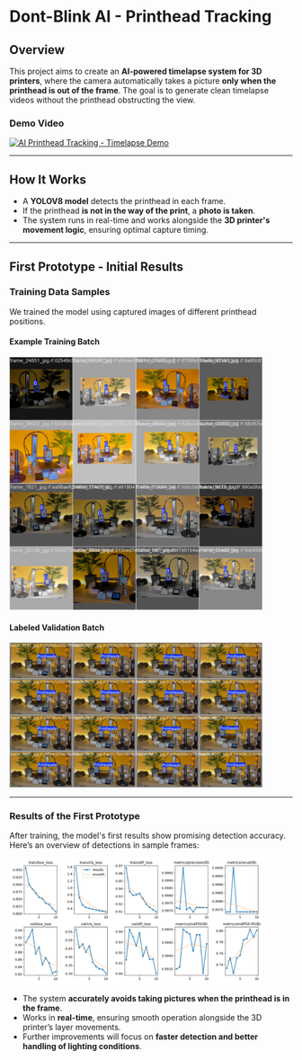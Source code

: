 # Dont-Blink AI - Printhead Tracking  

## Overview  
This project aims to create an **AI-powered timelapse system for 3D printers**, where the camera automatically takes a picture **only when the printhead is out of the frame**. The goal is to generate clean timelapse videos without the printhead obstructing the view.  

### **Demo Video**  
[![AI Printhead Tracking - Timelapse Demo](https://img.youtube.com/vi/nMrHcGVqUqU/0.jpg)](https://youtu.be/nMrHcGVqUqU)  

---

## **How It Works**  
- A **YOLOV8 model** detects the printhead in each frame.  
- If the printhead **is not in the way of the print**, a **photo is taken**.  
- The system runs in real-time and works alongside the **3D printer's movement logic**, ensuring optimal capture timing.  

---

## First Prototype - Initial Results  

### **Training Data Samples**  
We trained the model using captured images of different printhead positions.  

#### **Example Training Batch**  
<img src="assets/img/train_batch0.jpg" width="450">  

#### **Labeled Validation Batch**  
<img src="assets/img/val_batch0_labels.jpg" width="450">  

---

### **Results of the First Prototype**  
After training, the model's first results show promising detection accuracy. Here’s an overview of detections in sample frames:  

<img src="assets/img/results.png" width="450">  

- The system **accurately avoids taking pictures when the printhead is in the frame**.  
- Works in **real-time**, ensuring smooth operation alongside the 3D printer’s layer movements.  
- Further improvements will focus on **faster detection and better handling of lighting conditions**.  
